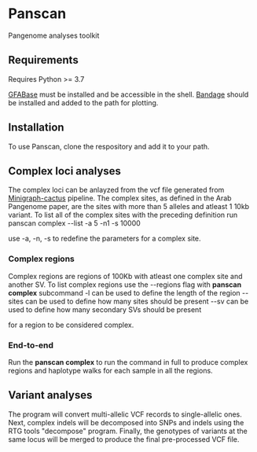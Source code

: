 
# Panscan
Pangenome analyses toolkit

## Requirements
Requires Python >= 3.7

[GFABase](https://github.com/mlin/gfabase) must be installed and be accessible in the shell.
[Bandage](https://github.com/rrwick/Bandage) should be installed and added to the path for plotting.

## Installation
To use Panscan, clone the respository and add it to your path.

## Complex loci analyses 
The complex loci can be anlayzed from the vcf file generated from [Minigraph-cactus](https://github.com/ComparativeGenomicsToolkit/cactus/blob/master/doc/pangenome.md) pipeline. 
The complex sites, as defined in the Arab Pangenome paper, are the sites with more than 5 alleles and atleast 1 10kb variant. To list all of the complex sites with the preceding definition run
panscan complex --list -a 5 -n1 -s 10000

use -a, -n, -s to redefine the parameters for a complex site. 

### Complex regions
Complex regions are regions of 100Kb with atleast one complex site and another SV. To list complex regions use the --regions flag with
**panscan complex** subcommand
-l can be used to define the length of the region
--sites can be used to define how many sites should be present
--sv can be used to define how many secondary SVs should be present

for a region to be considered complex.

### End-to-end
Run the **panscan complex** to run the command in full to produce complex regions and haplotype walks for each sample in all the regions. 



## Variant analyses

The program will convert multi-allelic VCF records to single-allelic ones. Next, complex indels will be decomposed into SNPs and indels using the RTG tools "decompose" program. Finally, the genotypes of variants at the same locus will be merged to produce the final pre-processed VCF file.

